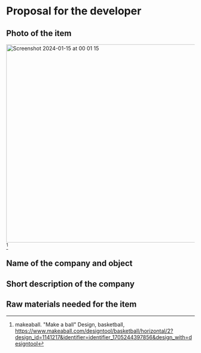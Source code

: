 # Proposal for the developer

## Photo of the item
<img width="528" alt="Screenshot 2024-01-15 at 00 01 15" src="https://github.com/Rokyyz/Unit3/assets/134658259/0722f44c-ae9d-43b2-8f4e-3cce414288bd"> [^1]

## Name of the company and object
## Short description of the company
## Raw materials needed for the item

[^1]: makeaball. "Make a ball" Design, basketball, 
https://www.makeaball.com/designtool/basketball/horizontal/2?design_id=1141217&identifier=identifier_1705244397856&design_with=designtool


[^2]:
[^3]:
